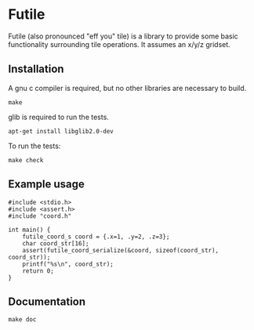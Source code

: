 # Futile

Futile (also pronounced "eff you" tile) is a library to provide some basic
functionality surrounding tile operations. It assumes an x/y/z gridset.

## Installation

A gnu c compiler is required, but no other libraries are necessary to build.

    make

glib is required to run the tests.

    apt-get install libglib2.0-dev

To run the tests:

    make check

## Example usage

```
#include <stdio.h>
#include <assert.h>
#include "coord.h"

int main() {
    futile_coord_s coord = {.x=1, .y=2, .z=3};
    char coord_str[16];
    assert(futile_coord_serialize(&coord, sizeof(coord_str), coord_str));
    printf("%s\n", coord_str);
    return 0;
}
```

## Documentation

    make doc
